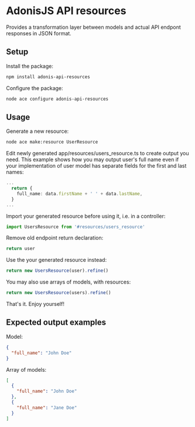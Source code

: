 # AdonisJS API resources

Provides a transformation layer between models and actual API endpont responses in JSON format.

## Setup

Install the package:

```sh
npm install adonis-api-resources
```


Configure the package:

```sh
node ace configure adonis-api-resources
```


## Usage


Generate a new resource:

```sh
node ace make:resource UserResource
```


Edit newly generated app/resources/users_resource.ts to create output you need. This example shows how you may output user's full name even if your implementation of user model has separate fields for the first and last names:

```typescript
...
  return {
    full_name: data.firstName + ' ' + data.lastName,
  }
...
```


Import your generated resource before using it, i.e. in a controller:

```typescript
import UsersResource from '#resources/users_resource'
```


Remove old endpoint return declaration:

```typescript
return user
```


Use the your generated resource instead:

```typescript
return new UsersResource(user).refine()
```


You may also use arrays of models, with resources:

```typescript
return new UsersResource(users).refine()
```

That's it. Enjoy yourself!


## Expected output examples


Model:

```json
{
  "full_name": "John Doe"
}
```


Array of models:

```json
[
  {
    "full_name": "John Doe"
  },
  {
    "full_name": "Jane Doe"
  }
]
```

